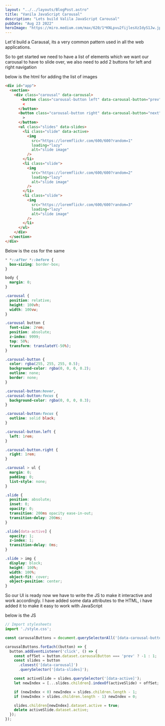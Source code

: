 ```yaml
---
layout: "../../layouts/BlogPost.astro"
title: "Vanila JavaScript Carousal"
description: "Lets build Valila JavaScript Carousal"
pubDate: "Aug 23 2022"
heroImage: "https://miro.medium.com/max/620/1*KNLpvu2fijlesXzIdyS1Jw.jpeg"
---
```


Let'd build a Carausal, its a very common pattern used in all the web applications.

So to get started we need to have a list of elements which we want our carousal to have to slide over, we also need to add 2 buttons for left and right navigation

below is the html for adding the list of images

```html
<div id="app">
  <section>
    <div class="carousal" data-carousal>
       <button class="carousal-button left" data-carousal-button="prev">
        <
      </button>
      <button class="carousal-button right" data-carousal-button="next">
        >
      </button>
      <ul class="slides" data-slides>
        <li class="slide" data-active>
          <img
            src="https://loremflickr.com/600/600?random=1"
            loading="lazy"
            alt="slide image"
          />
        </li>
        <li class="slide">
          <img
            src="https://loremflickr.com/600/600?random=2"
            loading="lazy"
            alt="slide image"
          />
        </li>
        <li class="slide">
          <img
            src="https://loremflickr.com/600/600?random=3"
            loading="lazy"
            alt="slide image"
          />
        </li>
      </ul>
    </div>
  </section>
</div>
```

Below is the css for the same

```css
* *::after *::before {
  box-sizing: border-box;
}

body {
  margin: 0;
}

.carousal {
  position: relative;
  height: 100vh;
  width: 100vw;
}

.carousal button {
  font-size: 2rem;
  position: absolute;
  z-index: 9999;
  top: 50%;
  transform: translateY(-50%);
}

.carousal-button {
  color: rgba(255, 255, 255, 0.5);
  background-color: rgba(0, 0, 0, 0.2);
  outline: none;
  border: none;
}

.carousal-button:hover,
.carousal-button:focus {
  background-color: rgba(0, 0, 0, 0.3);
}

.carousal-button:focus {
  outline: solid black;
}

.carousal-button.left {
  left: 1rem;
}

.carousal-button.right {
  right: 1rem;
}

.carousal > ul {
  margin: 0;
  padding: 0;
  list-style: none;
}

.slide {
  position: absolute;
  inset: 0;
  opacity: 0;
  transition: 200ms opacity ease-in-out;
  transition-delay: 200ms;
}

.slide[data-active] {
  opacity: 1;
  z-index: 1;
  transition-delay: 0ms;
}

.slide > img {
  display: block;
  height: 100%;
  width: 100%;
  object-fit: cover;
  object-position: center;
}

```

So our UI is ready now we have to write the JS to make it interactive and work accordingly. I have added some data attributes to the HTML, i have added it to make it easy to work with JavaScript

below is the JS

```js
// Import stylesheets
import './style.css';

const carousalButtons = document.querySelectorAll('[data-carousal-button]');

carousalButtons.forEach((button) => {
  button.addEventListener('click', () => {
    const offSet = button.dataset.carousalButton === 'prev' ? -1 : 1;
    const slides = button
      .closest('[data-carousal]')
      .querySelector('[data-slides]');

    const activeSlide = slides.querySelector('[data-active]');
    let newIndex = [...slides.children].indexOf(activeSlide) + offSet;

    if (newIndex < 0) newIndex = slides.children.length - 1;
    if (newIndex > slides.children.length - 1) newIndex = 0;

    slides.children[newIndex].dataset.active = true;
    delete activeSlide.dataset.active;
  });
});
```
